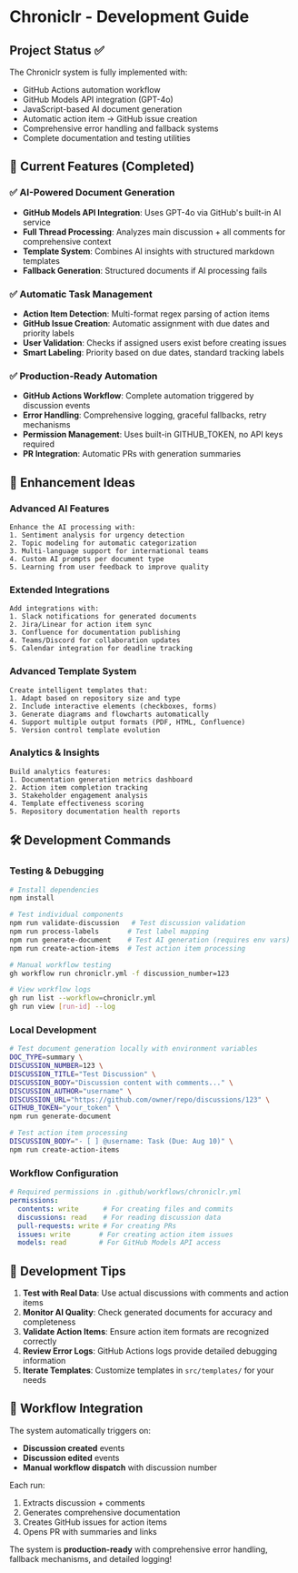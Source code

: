 # Chroniclr - Development Guide

## Project Status ✅

The Chroniclr system is fully implemented with:
- GitHub Actions automation workflow
- GitHub Models API integration (GPT-4o)
- JavaScript-based AI document generation
- Automatic action item → GitHub issue creation
- Comprehensive error handling and fallback systems
- Complete documentation and testing utilities

## 🚀 Current Features (Completed)

### ✅ **AI-Powered Document Generation**
- **GitHub Models API Integration**: Uses GPT-4o via GitHub's built-in AI service
- **Full Thread Processing**: Analyzes main discussion + all comments for comprehensive context
- **Template System**: Combines AI insights with structured markdown templates
- **Fallback Generation**: Structured documents if AI processing fails

### ✅ **Automatic Task Management**
- **Action Item Detection**: Multi-format regex parsing of action items
- **GitHub Issue Creation**: Automatic assignment with due dates and priority labels  
- **User Validation**: Checks if assigned users exist before creating issues
- **Smart Labeling**: Priority based on due dates, standard tracking labels

### ✅ **Production-Ready Automation**
- **GitHub Actions Workflow**: Complete automation triggered by discussion events
- **Error Handling**: Comprehensive logging, graceful fallbacks, retry mechanisms
- **Permission Management**: Uses built-in GITHUB_TOKEN, no API keys required
- **PR Integration**: Automatic PRs with generation summaries

## 🔧 Enhancement Ideas

### Advanced AI Features
```
Enhance the AI processing with:
1. Sentiment analysis for urgency detection
2. Topic modeling for automatic categorization
3. Multi-language support for international teams
4. Custom AI prompts per document type
5. Learning from user feedback to improve quality
```

### Extended Integrations
```
Add integrations with:
1. Slack notifications for generated documents
2. Jira/Linear for action item sync
3. Confluence for documentation publishing
4. Teams/Discord for collaboration updates
5. Calendar integration for deadline tracking
```

### Advanced Template System
```
Create intelligent templates that:
1. Adapt based on repository size and type
2. Include interactive elements (checkboxes, forms)
3. Generate diagrams and flowcharts automatically
4. Support multiple output formats (PDF, HTML, Confluence)
5. Version control template evolution
```

### Analytics & Insights
```
Build analytics features:
1. Documentation generation metrics dashboard
2. Action item completion tracking
3. Stakeholder engagement analysis
4. Template effectiveness scoring
5. Repository documentation health reports
```

## 🛠️ Development Commands

### Testing & Debugging
```bash
# Install dependencies
npm install

# Test individual components
npm run validate-discussion   # Test discussion validation
npm run process-labels       # Test label mapping
npm run generate-document    # Test AI generation (requires env vars)
npm run create-action-items  # Test action item processing

# Manual workflow testing
gh workflow run chroniclr.yml -f discussion_number=123

# View workflow logs
gh run list --workflow=chroniclr.yml
gh run view [run-id] --log
```

### Local Development
```bash
# Test document generation locally with environment variables
DOC_TYPE=summary \
DISCUSSION_NUMBER=123 \
DISCUSSION_TITLE="Test Discussion" \
DISCUSSION_BODY="Discussion content with comments..." \
DISCUSSION_AUTHOR="username" \
DISCUSSION_URL="https://github.com/owner/repo/discussions/123" \
GITHUB_TOKEN="your_token" \
npm run generate-document

# Test action item processing
DISCUSSION_BODY="- [ ] @username: Task (Due: Aug 10)" \
npm run create-action-items
```

### Workflow Configuration
```yaml
# Required permissions in .github/workflows/chroniclr.yml
permissions:
  contents: write      # For creating files and commits
  discussions: read    # For reading discussion data
  pull-requests: write # For creating PRs
  issues: write       # For creating action item issues
  models: read        # For GitHub Models API access
```

## 📝 Development Tips

1. **Test with Real Data**: Use actual discussions with comments and action items
2. **Monitor AI Quality**: Check generated documents for accuracy and completeness
3. **Validate Action Items**: Ensure action item formats are recognized correctly
4. **Review Error Logs**: GitHub Actions logs provide detailed debugging information
5. **Iterate Templates**: Customize templates in `src/templates/` for your needs

## 🔄 Workflow Integration

The system automatically triggers on:
- **Discussion created** events
- **Discussion edited** events
- **Manual workflow dispatch** with discussion number

Each run:
1. Extracts discussion + comments
2. Generates comprehensive documentation
3. Creates GitHub issues for action items
4. Opens PR with summaries and links

The system is **production-ready** with comprehensive error handling, fallback mechanisms, and detailed logging!
